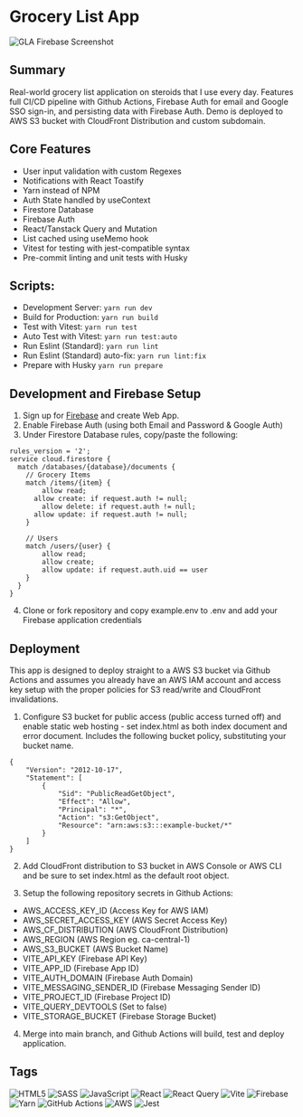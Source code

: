 # Grocery List App

![GLA Firebase Screenshot](https://my-portfolio-screens.s3.ca-central-1.amazonaws.com/gla-firebase/gla-firebase-screen-lg.png)

## Summary

Real-world grocery list application on steroids that I use every day. Features full CI/CD pipeline with Github Actions, Firebase Auth for email and Google SSO sign-in, and persisting data with Firebase Auth. Demo is deployed to AWS S3 bucket with CloudFront Distribution and custom subdomain.

## Core Features

- User input validation with custom Regexes
- Notifications with React Toastify
- Yarn instead of NPM
- Auth State handled by useContext
- Firestore Database
- Firebase Auth
- React/Tanstack Query and Mutation
- List cached using useMemo hook
- Vitest for testing with jest-compatible syntax
- Pre-commit linting and unit tests with Husky

## Scripts:

- Development Server: `yarn run dev`
- Build for Production: `yarn run build`
- Test with Vitest: `yarn run test`
- Auto Test with Vitest: `yarn run test:auto`
- Run Eslint (Standard): `yarn run lint`
- Run Eslint (Standard) auto-fix: `yarn run lint:fix`
- Prepare with Husky `yarn run prepare`

## Development and Firebase Setup

1. Sign up for [Firebase](https://firebase.google.com/) and create Web App.
2. Enable Firebase Auth (using both Email and Password & Google Auth)
3. Under Firestore Database rules, copy/paste the following:

```
rules_version = '2';
service cloud.firestore {
  match /databases/{database}/documents {
    // Grocery Items
    match /items/{item} {
    	allow read;
      allow create: if request.auth != null;
    	allow delete: if request.auth != null;
      allow update: if request.auth != null;
    }

    // Users
    match /users/{user} {
    	allow read;
    	allow create;
    	allow update: if request.auth.uid == user
    }
  }
}

```

4. Clone or fork repository and copy example.env to .env and add your Firebase application credentials

## Deployment

This app is designed to deploy straight to a AWS S3 bucket via Github Actions and assumes you already have an AWS IAM account and access key setup with the proper policies for S3 read/write and CloudFront invalidations.

1. Configure S3 bucket for public access (public access turned off) and enable static web hosting - set index.html as both index document and error document. Includes the following bucket policy, substituting your bucket name.

```
{
    "Version": "2012-10-17",
    "Statement": [
        {
            "Sid": "PublicReadGetObject",
            "Effect": "Allow",
            "Principal": "*",
            "Action": "s3:GetObject",
            "Resource": "arn:aws:s3:::example-bucket/*"
        }
    ]
}
```

2. Add CloudFront distribution to S3 bucket in AWS Console or AWS CLI and be sure to set index.html as the default root object.

3. Setup the following repository secrets in Github Actions:

- AWS_ACCESS_KEY_ID (Access Key for AWS IAM)
- AWS_SECRET_ACCESS_KEY (AWS Secret Access Key)
- AWS_CF_DISTRIBUTION (AWS CloudFront Distribution)
- AWS_REGION (AWS Region eg. ca-central-1)
- AWS_S3_BUCKET (AWS Bucket Name)
- VITE_API_KEY (Firebase API Key)
- VITE_APP_ID (Firebase App ID)
- VITE_AUTH_DOMAIN (Firebase Auth Domain)
- VITE_MESSAGING_SENDER_ID (Firebase Messaging Sender ID)
- VITE_PROJECT_ID (Firebase Project ID)
- VITE_QUERY_DEVTOOLS (Set to false)
- VITE_STORAGE_BUCKET (Firebase Storage Bucket)

4. Merge into main branch, and Github Actions will build, test and deploy application.

## Tags

![HTML5](https://img.shields.io/badge/html5-%23E34F26.svg?style=for-the-badge&logo=html5&logoColor=white)
![SASS](https://img.shields.io/badge/SASS-hotpink.svg?style=for-the-badge&logo=SASS&logoColor=white)
![JavaScript](https://img.shields.io/badge/javascript-%23323330.svg?style=for-the-badge&logo=javascript&logoColor=%23F7DF1E)
![React](https://img.shields.io/badge/react-%2320232a.svg?style=for-the-badge&logo=react&logoColor=%2361DAFB)
![React Query](https://img.shields.io/badge/-React%20Query-FF4154?style=for-the-badge&logo=react%20query&logoColor=white)
![Vite](https://img.shields.io/badge/vite-%23646CFF.svg?style=for-the-badge&logo=vite&logoColor=white)
![Firebase](https://img.shields.io/badge/Firebase-039BE5?style=for-the-badge&logo=Firebase&logoColor=white)
![Yarn](https://img.shields.io/badge/yarn-%232C8EBB.svg?style=for-the-badge&logo=yarn&logoColor=white)
![GitHub Actions](https://img.shields.io/badge/github%20actions-%232671E5.svg?style=for-the-badge&logo=githubactions&logoColor=white)
![AWS](https://img.shields.io/badge/AWS-%23FF9900.svg?style=for-the-badge&logo=amazon-aws&logoColor=white)
![Jest](https://img.shields.io/badge/-jest-%23C21325?style=for-the-badge&logo=jest&logoColor=white)
